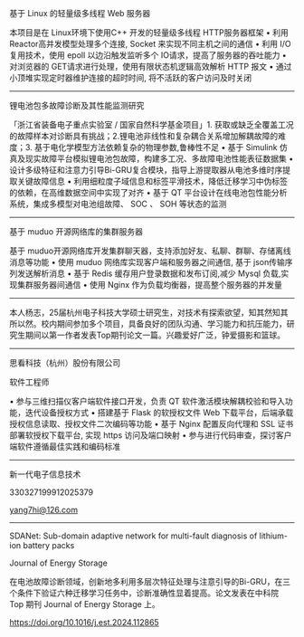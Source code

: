 基于 Linux 的轻量级多线程 Web 服务器

本项目是在 Linux环境下使用C++ 开发的轻量级多线程 HTTP服务器框架
• 利用 Reactor高并发模型处理多个连接, Socket 来实现不同主机之间的通信
• 利用 I/O 复用技术，使用 epoll 以边沿触发监听多个 IO请求，提高了服务器的吞吐能力
• 对浏览器的 GET请求进行处理，使用有限状态机逻辑高效解析 HTTP 报文
• 通过小顶堆实现定时器维护连接的超时时间, 将不活跃的客户访问及时关闭

---

锂电池包多故障诊断及其性能监测研究

「浙江省装备电子重点实验室 / 国家自然科学基金项目」1. 获取或缺乏全覆盖工况的故障样本对诊断具有挑战；2.锂电池非线性和复杂耦合关系增加解耦故障的难度；3. 基于电化学模型方法依赖复杂的物理参数,鲁棒性不足
• 基于 Simulink 仿真及现实故障平台模拟锂电池包故障，构建多工况、多故障电池性能表征数据集
• 设计多级特征和注意力引导Bi-GRU复合模块，指导上游提取器从电池多维时序提取关键故障信息
• 利用细粒度子域信息和标签平滑技术，降低迁移学习中伪标签的依赖，在高维数据空间中实现了对齐
• 基于 QT 平台设计在线电池包性能分析系统，集成多模型对电池组故障、 SOC 、 SOH 等状态的监测

---

基于 muduo 开源网络库的集群服务器

基于 muduo开源网络库开发集群聊天器，支持添加好友、私聊、群聊、存储离线消息等功能
• 使用 muduo 网络库实现客户端和服务器之间通信, 基于 json传输序列发送解析消息
• 基于 Redis 缓存用户登录数据和发布订阅,减少 Mysql 负载,实现集群服务器间通信
• 使用 Nginx 作为负载均衡器，提高整个服务器的并发量

---

本人杨志，25届杭州电子科技大学硕士研究生，对技术有探索欲望，知其然知其所以然。校内期间参加多个项目，具备良好的团队沟通、学习能力和抗压能力，研究生期间以第一作者发表Top期刊论文一篇。兴趣爱好广泛，钟爱摄影和篮球。

---

思看科技（杭州）股份有限公司

软件工程师

• 参与三维扫描仪客户端软件接口开发，负责 QT 软件激活模块解耦校验和导入功能，迭代设备授权方式
• 搭建基于 Flask 的软授权文件 Web 下载平台，后端承载授权信息读取、授权文件二次编码等功能
• 基于 Nginx 配置反向代理和 SSL 证书部署软授权下载平台, 实现 https 访问及端口映射
• 参与进行代码审查，探讨客户端软件遵循最佳实践和编码标准

---

新一代电子信息技术

330327199912025379

yang7hi@126.com

---

SDANet: Sub-domain adaptive network for multi-fault diagnosis of lithium-ion battery packs

Journal of Energy Storage

在电池故障诊断领域，创新地多利用多层次特征处理与注意引导的Bi-GRU，在三个条件下验证六种迁移学习任务中，诊断准确性显着提高。论文发表在中科院 Top 期刊 Journal of Energy Storage 上。

https://doi.org/10.1016/j.est.2024.112865